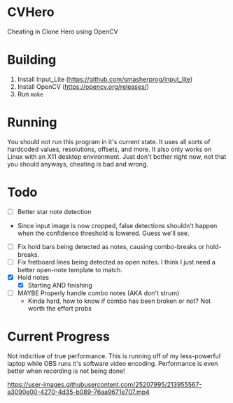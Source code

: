 # CVHero
Cheating in Clone Hero using OpenCV

# Building

1. Install Input_Lite (https://github.com/smasherprog/input_lite)
2. Install OpenCV (https://opencv.org/releases/)
3. Run `make`

# Running

You should not run this program in it's current state. It uses all sorts of hardcoded values, resolutions, offsets, and more.
It also only works on Linux with an X11 desktop environment. Just don't bother right now, not that you should anyways, cheating is bad and wrong.

# Todo

* [ ]  Better star note detection
  * Since input image is now cropped, false detections shouldn't happen when the confidence threshold is lowered. Guess we'll see.
* [ ] Fix hold bars being detected as notes, causing combo-breaks or hold-breaks.
* [ ] Fix fretboard lines being detected as open notes. I think I just need a better open-note template to match.
* [x] Hold notes
  * [x] Starting AND finishing
* [ ] MAYBE Properly handle combo notes (AKA don't strum)
  * Kinda hard, how to know if combo has been broken or not? Not worth the effort probs

# Current Progress
Not indicitive of true performance. This is running off of my less-powerful laptop while OBS runs it's software video encoding. Performance is even better when recording is not being done!

https://user-images.githubusercontent.com/25207995/213955567-a3090e00-4270-4d35-b089-76aa9671e707.mp4

